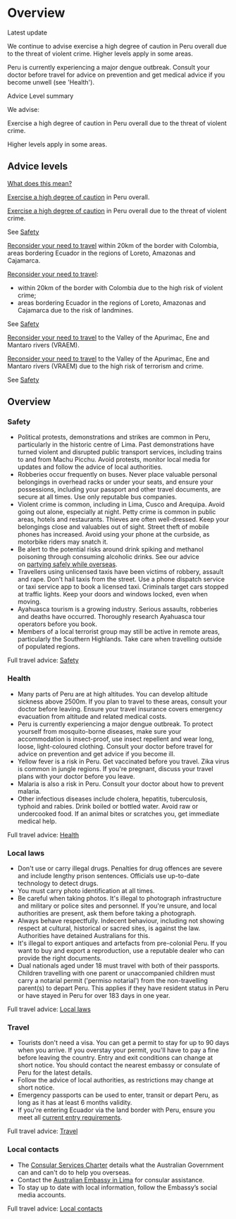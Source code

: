# Overview

Latest update

We continue to advise exercise a high degree of caution in Peru overall due to the threat of violent crime. Higher levels apply in some areas.   
  
Peru is currently experiencing a major dengue outbreak. Consult your doctor before travel for advice on prevention and get medical advice if you become unwell (see 'Health').

Advice Level summary

We advise:

Exercise a high degree of caution in Peru overall due to the threat of violent crime.

Higher levels apply in some areas.

## Advice levels

[What does this mean?](/before-you-go/travel-advice-explained/)

[Exercise a high degree of caution](https://www.smartraveller.gov.au/consular-services/travel-advice-explained#level2 ) in Peru overall.

[Exercise a high degree of caution](https://www.smartraveller.gov.au/consular-services/travel-advice-explained#level2 ) in Peru overall due to the threat of violent crime.

See [Safety](#safety)

[Reconsider your need to travel](https://www.smartraveller.gov.au/consular-services/travel-advice-explained#level3 ) within 20km of the border with Colombia, areas bordering Ecuador in the regions of Loreto, Amazonas and Cajamarca.

[Reconsider your need to travel](https://www.smartraveller.gov.au/consular-services/travel-advice-explained#level3 ):

* within 20km of the border with Colombia due to the high risk of violent crime;
* areas bordering Ecuador in the regions of Loreto, Amazonas and Cajamarca due to the risk of landmines.

See [Safety](#safety)

[Reconsider your need to travel](https://www.smartraveller.gov.au/consular-services/travel-advice-explained#level3 ) to the Valley of the Apurimac, Ene and Mantaro rivers (VRAEM).

[Reconsider your need to travel](https://www.smartraveller.gov.au/consular-services/travel-advice-explained#level3 ) to the Valley of the Apurimac, Ene and Mantaro rivers (VRAEM) due to the high risk of terrorism and crime.

See [Safety](#safety)

## Overview

### Safety

* Political protests, demonstrations and strikes are common in Peru, particularly in the historic centre of Lima. Past demonstrations have turned violent and disrupted public transport services, including trains to and from Machu Picchu. Avoid protests, monitor local media for updates and follow the advice of local authorities.
* Robberies occur frequently on buses. Never place valuable personal belongings in overhead racks or under your seats, and ensure your possessions, including your passport and other travel documents, are secure at all times. Use only reputable bus companies.
* Violent crime is common, including in Lima, Cusco and Arequipa. Avoid going out alone, especially at night. Petty crime is common in public areas, hotels and restaurants. Thieves are often well-dressed. Keep your belongings close and valuables out of sight. Street theft of mobile phones has increased. Avoid using your phone at the curbside, as motorbike riders may snatch it.
* Be alert to the potential risks around drink spiking and methanol poisoning through consuming alcoholic drinks. See our advice on [partying safely while overseas](/before-you-go/safety/partying "Partying safely").
* Travellers using unlicensed taxis have been victims of robbery, assault and rape. Don't hail taxis from the street. Use a phone dispatch service or taxi service app to book a licensed taxi. Criminals target cars stopped at traffic lights. Keep your doors and windows locked, even when moving.
* Ayahuasca tourism is a growing industry. Serious assaults, robberies and deaths have occurred. Thoroughly research Ayahuasca tour operators before you book.
* Members of a local terrorist group may still be active in remote areas, particularly the Southern Highlands. Take care when travelling outside of populated regions.

Full travel advice: [Safety](#safety)

### Health

* Many parts of Peru are at high altitudes. You can develop altitude sickness above 2500m. If you plan to travel to these areas, consult your doctor before leaving. Ensure your travel insurance covers emergency evacuation from altitude and related medical costs.
* Peru is currently experiencing a major dengue outbreak. To protect yourself from mosquito-borne diseases, make sure your accommodation is insect-proof, use insect repellent and wear long, loose, light-coloured clothing. Consult your doctor before travel for advice on prevention and get advice if you become ill.
* Yellow fever is a risk in Peru. Get vaccinated before you travel. Zika virus is common in jungle regions. If you're pregnant, discuss your travel plans with your doctor before you leave.
* Malaria is also a risk in Peru. Consult your doctor about how to prevent malaria.
* Other infectious diseases include cholera, hepatitis, tuberculosis, typhoid and rabies. Drink boiled or bottled water. Avoid raw or undercooked food. If an animal bites or scratches you, get immediate medical help.

Full travel advice: [Health](#health)

### Local laws

* Don't use or carry illegal drugs. Penalties for drug offences are severe and include lengthy prison sentences. Officials use up-to-date technology to detect drugs.
* You must carry photo identification at all times.
* Be careful when taking photos. It's illegal to photograph infrastructure and military or police sites and personnel. If you're unsure, and local authorities are present, ask them before taking a photograph.
* Always behave respectfully. Indecent behaviour, including not showing respect at cultural, historical or sacred sites, is against the law. Authorities have detained Australians for this.
* It's illegal to export antiques and artefacts from pre-colonial Peru. If you want to buy and export a reproduction, use a reputable dealer who can provide the right documents.
* Dual nationals aged under 18 must travel with both of their passports. Children travelling with one parent or unaccompanied children must carry a notarial permit ('permiso notarial') from the non-travelling parent(s) to depart Peru. This applies if they have resident status in Peru or have stayed in Peru for over 183 days in one year.

Full travel advice: [Local laws](#local-laws)

### Travel

* Tourists don't need a visa. You can get a permit to stay for up to 90 days when you arrive. If you overstay your permit, you'll have to pay a fine before leaving the country. Entry and exit conditions can change at short notice. You should contact the nearest embassy or consulate of Peru for the latest details.
* Follow the advice of local authorities, as restrictions may change at short notice.
* Emergency passports can be used to enter, transit or depart Peru, as long as it has at least 6 months validity.
* If you're entering Ecuador via the land border with Peru, ensure you meet all [current entry requirements](https://ecuador).

Full travel advice: [Travel](#travel)

### Local contacts

* The [Consular Services Charter](/node/46) details what the Australian Government can and can't do to help you overseas.
* Contact the [Australian Embassy in Lima](https://peru.embassy.gov.au/lima/home.html) for consular assistance.
* To stay up to date with local information, follow the Embassy’s social media accounts.

Full travel advice: [Local contacts](#local-contacts)